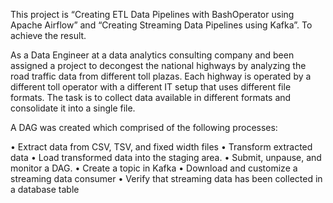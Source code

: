 This project is “Creating ETL Data Pipelines with BashOperator using Apache Airflow” and “Creating Streaming Data Pipelines using Kafka”. 
To achieve the result.

As a Data Engineer at a data analytics consulting company and been assigned a project to decongest the national highways by analyzing the road traffic data from different toll plazas. Each highway is operated by a different toll operator with a different IT setup that uses different file formats. The task is to collect data available in different formats and consolidate it into a single file.

A DAG was created which comprised of the following processes:

•	Extract data from CSV, TSV, and fixed width files
•	Transform extracted data
•	Load transformed data into the staging area.
•	Submit, unpause, and monitor a DAG.
•	Create a topic in Kafka
•	Download and customize a streaming data consumer
•	Verify that streaming data has been collected in a database table
